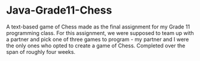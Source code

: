 # Java-Grade11-Chess
A text-based game of Chess made as the final assignment for my Grade 11 programming class. For this assignment, we were supposed to team up with a partner and pick one of three games to program - my partner and I were the only ones who opted to create a game of Chess. Completed over the span of roughly four weeks.
